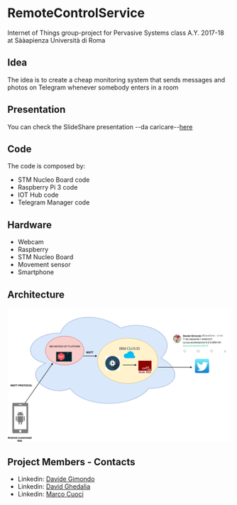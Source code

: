 # RemoteControlService

Internet of Things group-project for Pervasive Systems class A.Y. 2017-18 at Sààapienza Università di Roma

## Idea

The idea is to create a cheap monitoring system that sends messages and photos on Telegram whenever somebody enters in a room

## Presentation
You can check the SlideShare presentation --da caricare--[here](https://www.slideshare.net/DavideGimondo/ibm-watson-iot)

## Code
The code is composed by:

+ STM Nucleo Board code
+ Raspberry Pi 3 code
+ IOT Hub code
+ Telegram Manager code

## Hardware 

+ Webcam
+ Raspberry
+ STM Nucleo Board
+ Movement sensor
+ Smartphone

## Architecture
![Architecture](https://github.com/davegimo/BluemixIOT/blob/master/bluemix.png "architecture")



## Project Members - Contacts
+ Linkedin: [Davide Gimondo](https://www.linkedin.com/in/davegimo/)
+ Linkedin: [David Ghedalia](https://www.linkedin.com/in/davegimo/)
+ Linkedin: [Marco Cuoci](https://www.linkedin.com/in/davegimo/)


